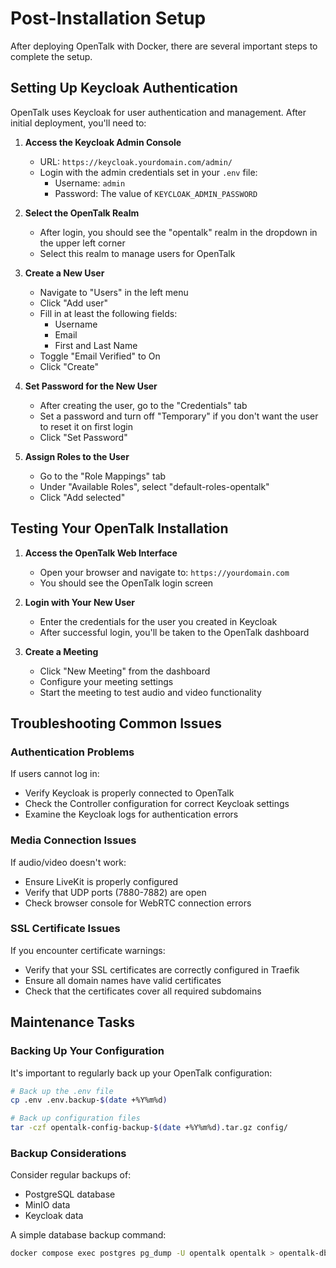 # Post-Installation Setup

After deploying OpenTalk with Docker, there are several important steps to complete the setup.

## Setting Up Keycloak Authentication

OpenTalk uses Keycloak for user authentication and management. After initial deployment, you'll need to:

1. **Access the Keycloak Admin Console**
   - URL: `https://keycloak.yourdomain.com/admin/`
   - Login with the admin credentials set in your `.env` file:
     - Username: `admin`
     - Password: The value of `KEYCLOAK_ADMIN_PASSWORD`

2. **Select the OpenTalk Realm**
   - After login, you should see the "opentalk" realm in the dropdown in the upper left corner
   - Select this realm to manage users for OpenTalk

3. **Create a New User**
   - Navigate to "Users" in the left menu
   - Click "Add user"
   - Fill in at least the following fields:
     - Username
     - Email
     - First and Last Name
   - Toggle "Email Verified" to On
   - Click "Create"

4. **Set Password for the New User**
   - After creating the user, go to the "Credentials" tab
   - Set a password and turn off "Temporary" if you don't want the user to reset it on first login
   - Click "Set Password"

5. **Assign Roles to the User**
   - Go to the "Role Mappings" tab
   - Under "Available Roles", select "default-roles-opentalk"
   - Click "Add selected"

## Testing Your OpenTalk Installation

1. **Access the OpenTalk Web Interface**
   - Open your browser and navigate to: `https://yourdomain.com`
   - You should see the OpenTalk login screen

2. **Login with Your New User**
   - Enter the credentials for the user you created in Keycloak
   - After successful login, you'll be taken to the OpenTalk dashboard

3. **Create a Meeting**
   - Click "New Meeting" from the dashboard
   - Configure your meeting settings
   - Start the meeting to test audio and video functionality

## Troubleshooting Common Issues

### Authentication Problems

If users cannot log in:
- Verify Keycloak is properly connected to OpenTalk
- Check the Controller configuration for correct Keycloak settings
- Examine the Keycloak logs for authentication errors

### Media Connection Issues

If audio/video doesn't work:
- Ensure LiveKit is properly configured
- Verify that UDP ports (7880-7882) are open
- Check browser console for WebRTC connection errors

### SSL Certificate Issues

If you encounter certificate warnings:
- Verify that your SSL certificates are correctly configured in Traefik
- Ensure all domain names have valid certificates
- Check that the certificates cover all required subdomains

## Maintenance Tasks

### Backing Up Your Configuration

It's important to regularly back up your OpenTalk configuration:

```bash
# Back up the .env file
cp .env .env.backup-$(date +%Y%m%d)

# Back up configuration files
tar -czf opentalk-config-backup-$(date +%Y%m%d).tar.gz config/
```

### Backup Considerations

Consider regular backups of:
- PostgreSQL database
- MinIO data
- Keycloak data

A simple database backup command:

```bash
docker compose exec postgres pg_dump -U opentalk opentalk > opentalk-db-backup-$(date +%Y%m%d).sql
```